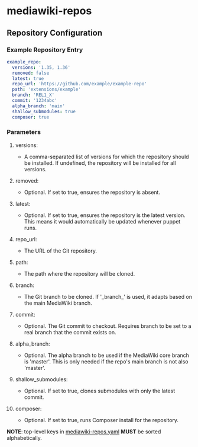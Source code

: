 # mediawiki-repos

## Repository Configuration

### Example Repository Entry

```yaml
example_repo:
  versions: '1.35, 1.36'
  removed: false
  latest: true
  repo_url: 'https://github.com/example/example-repo'
  path: 'extensions/example'
  branch: 'REL1_X'
  commit: '1234abc'
  alpha_branch: 'main'
  shallow_submodules: true
  composer: true
```

### Parameters

1. versions:
   - A comma-separated list of versions for which the repository should be installed. If undefined, the repository will be installed for all versions.

2. removed:
   - Optional. If set to true, ensures the repository is absent.

3. latest:
   - Optional. If set to true, ensures the repository is the latest version. This means it would automatically be updated whenever puppet runs.

4. repo_url:
   - The URL of the Git repository.

5. path:
   - The path where the repository will be cloned.

6. branch:
   - The Git branch to be cloned. If '\_branch\_' is used, it adapts based on the main MediaWiki branch.

7. commit:
   - Optional. The Git commit to checkout. Requires branch to be set to a real branch that the commit exists on.

8. alpha_branch:
   - Optional. The alpha branch to be used if the MediaWiki core branch is 'master'. This is only needed if the repo's main branch is not also 'master'.

9. shallow_submodules:
   - Optional. If set to true, clones submodules with only the latest commit.
  
10. composer:
    - Optional. If set to true, runs Composer install for the repository.

**NOTE**: top-level keys in [mediawiki-repos.yaml](mediawiki-repos.yaml) **MUST** be sorted alphabetically.

